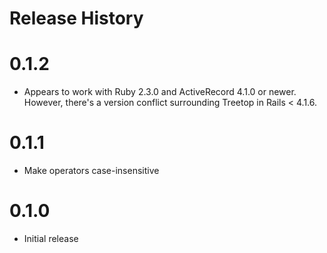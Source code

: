 Release History
===============
# 0.1.2
* Appears to work with Ruby 2.3.0 and ActiveRecord 4.1.0 or newer.
  However, there's a version conflict surrounding Treetop in Rails < 4.1.6.

# 0.1.1
* Make operators case-insensitive

# 0.1.0
* Initial release
